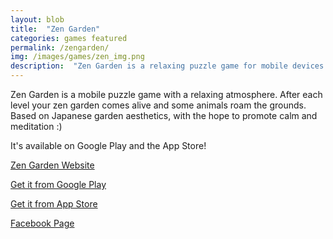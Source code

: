 ```yaml
---
layout: blob
title:  "Zen Garden"
categories: games featured
permalink: /zengarden/
img: /images/games/zen_img.png
description:  "Zen Garden is a relaxing puzzle game for mobile devices."
---
```


Zen Garden is a mobile puzzle game with a relaxing atmosphere. After each level your zen garden comes alive and some animals roam the grounds.
Based on Japanese garden aesthetics, with the hope to promote calm and meditation :)

It's available on Google Play and the App Store!

[Zen Garden Website](http://fireside-tales.blogspot.co.il/)



[Get it from Google Play](http://bit.ly/ZenGardenAndroid)

[Get it from App Store](http://bit.ly/ZenGardenIOS)



[Facebook Page](https://www.facebook.com/ZenKittyGames/)